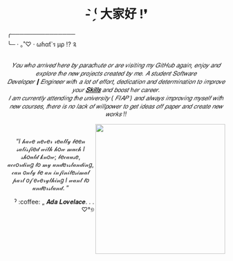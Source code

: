 
<div>
  <h1 align="center" >
    <b>- ̗̀⁽ 大家好 !❜</b>
  </h1>
  
  <p>
    ╭─────────────── <br>
    ╰─ · ｡˚♡ · ωɦαƭ`ร µρ !? ༉
  </p> 
  
  <p align="center" >
    <i>
      𝑌𝑜𝑢 𝑤ℎ𝑜 𝑎𝑟𝑟𝑖𝑣𝑒𝑑 ℎ𝑒𝑟𝑒 𝑏𝑦 𝑝𝑎𝑟𝑎𝑐ℎ𝑢𝑡𝑒 𝑜𝑟 𝑎𝑟𝑒 𝑣𝑖𝑠𝑖𝑡𝑖𝑛𝑔 𝑚𝑦 𝐺𝑖𝑡𝐻𝑢𝑏 𝑎𝑔𝑎𝑖𝑛, 𝑒𝑛𝑗𝑜𝑦 𝑎𝑛𝑑 𝑒𝑥𝑝𝑙𝑜𝑟𝑒 𝑡ℎ𝑒 𝑛𝑒𝑤 𝑝𝑟𝑜𝑗𝑒𝑐𝑡𝑠 𝑐𝑟𝑒𝑎𝑡𝑒𝑑 𝑏𝑦 𝑚𝑒. 𝐴 𝑠𝑡𝑢𝑑𝑒𝑛𝑡 𝑆𝑜𝑓𝑡𝑤𝑎𝑟𝑒 𝐷𝑒𝑣𝑒𝑙𝑜𝑝𝑒𝑟┃𝐸𝑛𝑔𝑖𝑛𝑒𝑒𝑟 𝑤𝑖𝑡ℎ 𝑎 𝑙𝑜𝑡 𝑜𝑓  
      𝑒𝑓𝑓𝑜𝑟𝑡, 𝑑𝑒𝑑𝑖𝑐𝑎𝑡𝑖𝑜𝑛 𝑎𝑛𝑑 𝑑𝑒𝑡𝑒𝑟𝑚𝑖𝑛𝑎𝑡𝑖𝑜𝑛 𝑡𝑜 𝑖𝑚𝑝𝑟𝑜𝑣𝑒 𝑦𝑜𝑢𝑟 <a href="https://github.com/LlynS2/My_Skills"><b>𝑆𝑘𝑖𝑙𝑙𝑠</b></a> 𝑎𝑛𝑑 𝑏𝑜𝑜𝑠𝑡 ℎ𝑒𝑟 𝑐𝑎𝑟𝑒𝑒𝑟.<br>𝐼 𝑎𝑚 𝑐𝑢𝑟𝑟𝑒𝑛𝑡𝑙𝑦 𝑎𝑡𝑡𝑒𝑛𝑑𝑖𝑛𝑔 𝑡ℎ𝑒 
      𝑢𝑛𝑖𝑣𝑒𝑟𝑠𝑖𝑡𝑦 ( 𝐹𝐼𝐴𝑃 ) 𝑎𝑛𝑑 𝑎𝑙𝑤𝑎𝑦𝑠 𝑖𝑚𝑝𝑟𝑜𝑣𝑖𝑛𝑔 𝑚𝑦𝑠𝑒𝑙𝑓 𝑤𝑖𝑡ℎ 𝑛𝑒𝑤 𝑐𝑜𝑢𝑟𝑠𝑒𝑠, 𝑡ℎ𝑒𝑟𝑒 𝑖𝑠 𝑛𝑜 𝑙𝑎𝑐𝑘 𝑜𝑓 𝑤𝑖𝑙𝑙𝑝𝑜𝑤𝑒𝑟 𝑡𝑜 𝑔𝑒𝑡 𝑖𝑑𝑒𝑎𝑠 𝑜𝑓𝑓 𝑝𝑎𝑝𝑒𝑟 𝑎𝑛𝑑 𝑐𝑟𝑒𝑎𝑡𝑒 𝑛𝑒𝑤 𝑤𝑜𝑟𝑘𝑠 !!
    </i>
  </p>
  
  <img align="right" height="300px" src="https://www.pngkey.com/png/full/672-6722040_your-customers-live-in-a-digital-world-today.png">
  
</div> 

<br>
   
<div> 
   
   <p align="center">
     “𝐼 𝒽𝒶𝓋𝑒 𝓃𝑒𝓋𝑒𝓇 𝓇𝑒𝒶𝓁𝓁𝓎 𝒷𝑒𝑒𝓃 𝓈𝒶𝓉𝒾𝓈𝒻𝒾𝑒𝒹 𝓌𝒾𝓉𝒽 𝒽𝑜𝓌 𝓂𝓊𝒸𝒽 𝐼 𝓈𝒽𝑜𝓊𝓁𝒹 𝓀𝓃𝑜𝓌; 𝒷𝑒𝒸𝒶𝓊𝓈𝑒, 𝒶𝒸𝒸𝑜𝓇𝒹𝒾𝓃𝑔 𝓉𝑜 𝓂𝓎 𝓊𝓃𝒹𝑒𝓇𝓈𝓉𝒶𝓃𝒹𝒾𝓃𝑔, 𝒸𝒶𝓃 𝑜𝓃𝓁𝓎 𝒷𝑒 𝒶𝓃 𝒾𝓃𝒻𝒾𝓃𝒾𝓉𝑒𝓈𝒾𝓂𝒶𝓁 𝓅𝒶𝓇𝓉 𝑜𝒻 𝑒𝓋𝑒𝓇𝓎𝓉𝒽𝒾𝓃𝑔 𝐼 𝓌𝒶𝓃𝓉 𝓉𝑜 𝓊𝓃𝒹𝑒𝓇𝓈𝓉𝒶𝓃𝒹. ”
   </p>
  
  <p align="right">
    ˀ :coffee: „ 𝑨𝒅𝒂 𝑳𝒐𝒗𝒆𝒍𝒂𝒄𝒆. . . ♡°୭
   </p>
   
 </div>
  
  
  
 
 
 
  

  
  
 
